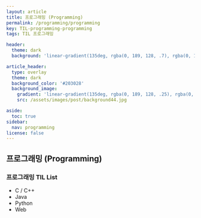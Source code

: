 ```yaml
---
layout: article
title: 프로그래밍 (Programming)
permalink: /programming/programming
key: TIL-programming-programming
tags: TIL 프로그래밍

header:
  theme: dark
  background: 'linear-gradient(135deg, rgba(0, 189, 128, .7), rgba(0, 128, 255, .8))'

article_header:
  type: overlay
  theme: dark
  background_color: '#203028'
  background_image:
    gradient: 'linear-gradient(135deg, rgba(0, 189, 128, .25), rgba(0, 128, 255, .3))'
    src: /assets/images/post/background44.jpg

aside:
  toc: true
sidebar:
  nav: programming
license: false
---
```


## 프로그래밍 (Programming)
<!--more-->

### 프로그래밍 TIL List
* C / C++
* Java
* Python
* Web